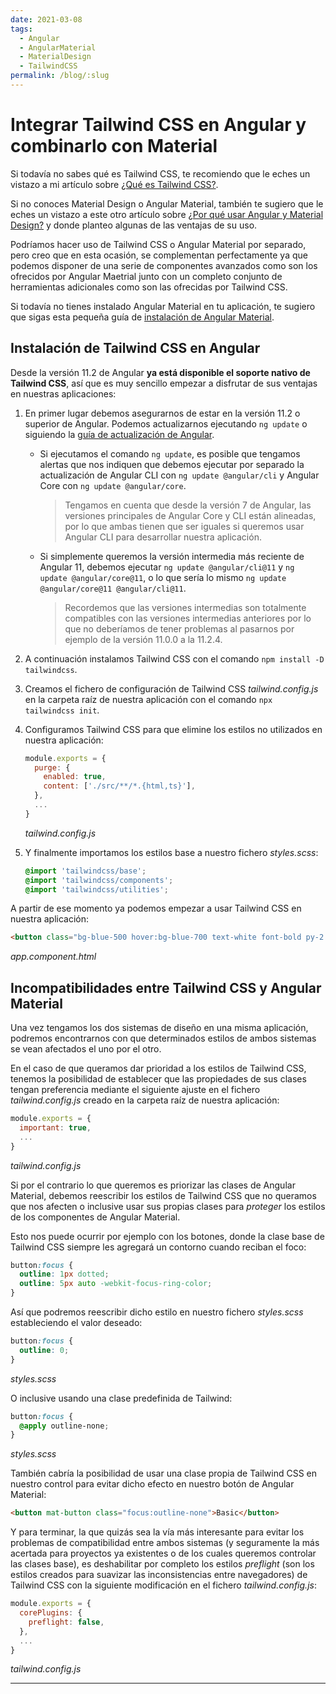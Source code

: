 ```yaml
---
date: 2021-03-08
tags:
  - Angular
  - AngularMaterial
  - MaterialDesign
  - TailwindCSS
permalink: /blog/:slug
---
```


# Integrar Tailwind CSS en Angular y combinarlo con Material

<social-share class="social-share--header" />

Si todavía no sabes qué es Tailwind CSS, te recomiendo que le eches un vistazo a mi artículo sobre [¿Qué es Tailwind CSS?](/blog/tailwind-css/).

Si no conoces Material Design o Angular Material, también te sugiero que le eches un vistazo a este otro artículo sobre [¿Por qué usar Angular y Material Design?](/blog/por-que-usar-angular-material-design/) y donde planteo algunas de las ventajas de su uso.

Podríamos hacer uso de Tailwind CSS o Angular Material por separado, pero creo que en esta ocasión, se complementan perfectamente ya que podemos disponer de una serie de componentes avanzados como son los ofrecidos por Angular Maetrial junto con un completo conjunto de herramientas adicionales como son las ofrecidas por Tailwind CSS.

Si todavía no tienes instalado Angular Material en tu aplicación, te sugiero que sigas esta pequeña guía de [instalación de Angular Material](/blog/instalar-angular-material/).

## Instalación de Tailwind CSS en Angular

Desde la versión 11.2 de Angular **ya está disponible el soporte nativo de Tailwind CSS**, así que es muy sencillo empezar a disfrutar de sus ventajas en nuestras aplicaciones:
1. En primer lugar debemos asegurarnos de estar en la versión 11.2 o superior de Angular. Podemos actualizarnos ejecutando `ng update` o siguiendo la [guía de actualización de Angular](https://update.angular.io/).
   - Si ejecutamos el comando `ng update`, es posible que tengamos alertas que nos indiquen que debemos ejecutar por separado la actualización de Angular CLI con `ng update @angular/cli` y Angular Core con `ng update @angular/core`.

        > Tengamos en cuenta que desde la versión 7 de Angular, las versiones principales de Angular Core y CLI están alineadas, por lo que ambas tienen que ser iguales si queremos usar Angular CLI para desarrollar nuestra aplicación.

   - Si simplemente queremos la versión intermedia más reciente de Angular 11, debemos ejecutar `ng update @angular/cli@11` y `ng update @angular/core@11`, o lo que sería lo mismo `ng update @angular/core@11 @angular/cli@11`.

        > Recordemos que las versiones intermedias son totalmente compatibles con las versiones intermedias anteriores por lo que no deberíamos de tener problemas al pasarnos por ejemplo de la versión 11.0.0 a la 11.2.4.

1. A continuación instalamos Tailwind CSS con el comando `npm install -D tailwindcss`.
1. Creamos el fichero de configuración de Tailwind CSS _tailwind.config.js_ en la carpeta raíz de nuestra aplicación con el comando `npx tailwindcss init`.
1. Configuramos Tailwind CSS para que elimine los estilos no utilizados en nuestra aplicación:
      ``` js
      module.exports = {
        purge: {
          enabled: true,
          content: ['./src/**/*.{html,ts}'],
        },
        ...
      }
      ```
      _tailwind.config.js_
1. Y finalmente importamos los estilos base a nuestro fichero _styles.scss_:
    ``` scss
    @import 'tailwindcss/base';
    @import 'tailwindcss/components';
    @import 'tailwindcss/utilities';
    ```

A partir de ese momento ya podemos empezar a usar Tailwind CSS en nuestra aplicación:

``` html
<button class="bg-blue-500 hover:bg-blue-700 text-white font-bold py-2 px-4 rounded">Button</button>
```
_app.component.html_

## Incompatibilidades entre Tailwind CSS y Angular Material

Una vez tengamos los dos sistemas de diseño en una misma aplicación, podremos encontrarnos con que determinados estilos de ambos sistemas se vean afectados el uno por el otro.

En el caso de que queramos dar prioridad a los estilos de Tailwind CSS, tenemos la posibilidad de establecer que las propiedades de sus clases tengan preferencia mediante el siguiente ajuste en el fichero _tailwind.config.js_ creado en la carpeta raíz de nuestra aplicación:

``` js
module.exports = {
  important: true,
  ...
}
```
_tailwind.config.js_

Si por el contrario lo que queremos es priorizar las clases de Angular Material, debemos reescribir los estilos de Tailwind CSS que no queramos que nos afecten o inclusive usar sus propias clases para _proteger_ los estilos de los componentes de Angular Material.

Esto nos puede ocurrir por ejemplo con los botones, donde la clase base de Tailwind CSS siempre les agregará un contorno cuando reciban el foco:

``` css
button:focus {
  outline: 1px dotted;
  outline: 5px auto -webkit-focus-ring-color;
}
```

Así que podremos reescribir dicho estilo en nuestro fichero _styles.scss_ estableciendo el valor deseado:

``` scss
button:focus {
  outline: 0;
}
```
_styles.scss_

O inclusive usando una clase predefinida de Tailwind:

``` scss
button:focus {
  @apply outline-none;
}
```
_styles.scss_

También cabría la posibilidad de usar una clase propia de Tailwind CSS en nuestro control para evitar dicho efecto en nuestro botón de Angular Material:

``` html
<button mat-button class="focus:outline-none">Basic</button>
```

Y para terminar, la que quizás sea la vía más interesante para evitar los problemas de compatibilidad entre ambos sistemas (y seguramente la más acertada para proyectos ya existentes o de los cuales queremos controlar las clases base), es deshabilitar por completo los estilos _preflight_ (son los estilos creados para suavizar las inconsistencias entre navegadores) de Tailwind CSS con la siguiente modificación en el fichero _tailwind.config.js_:

``` js
module.exports = {
  corePlugins: {
    preflight: false,
  },
  ...
}
```
_tailwind.config.js_

---
<social-share class="social-share--footer" />
